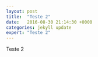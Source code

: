 ```yaml
---
layout: post
title:  "Teste 2"
date:   2016-08-30 21:14:30 +0000
categories: jekyll update
expert: "Teste 2"
---
```


Teste 2
